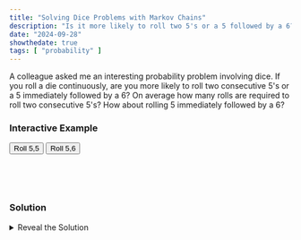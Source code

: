 ```yaml
---
title: "Solving Dice Problems with Markov Chains"
description: "Is it more likely to roll two 5's or a 5 followed by a 6?"
date: "2024-09-28"
showthedate: true
tags: [ "probability" ]
---
```


A colleague asked me an interesting probability problem involving dice. If you roll a die
continuously, are you more likely to roll two consecutive 5's or a 5 immediately followed by a 6?
On average how many rolls are required to roll two consecutive 5's?
How about rolling 5 immediately followed by a 6?

<div class="boxed">
<h3>Interactive Example</h3>
<div style="margin: 10px 0">
    <button onclick="roll55()">Roll 5,5</button> <button onclick="roll56()">Roll 5,6</button>
</div>
<div style="margin: 10px 0">
<p id="rolls" style="word-break: break-all"><br></p>
<p id="msg"><br></p>
</div>
</div>

### Solution

<details>
<summary>Reveal the Solution</summary>

The state machine diagram for rolling two consecutive 5's:

<img alt="DFA 1" width="400" src="/img/markov/dfa1.svg" />

The state machine diagram for rolling a 5 immediately followed by a 6:

<img alt="DFA 2" width="400" src="/img/markov/dfa2.svg" />

<p>
    Looking at the two state machine diagrams you can see that the second has a
    lower expected number of rolls to reach state \( q_2 \) since \( q_1 \)
    contains an additional transition into itself. However, can we compute how
    many fewer rolls are required?
</p>
<p>
Let \( t_n \) be the expected number of rolls required starting with state \( q_n \).
</p>
We can model rolling two consecutive 5's with the following equations:
<p>
    \begin{aligned}
    t_0 &= 1 + \frac{5}{6} t_0 + \frac{1}{6} t_1 \\
    t_1 &= 1 + \frac{5}{6} t_0
    \end{aligned}
</p>
<p>
Solving for \( t_0 \):
</p>
<p>
    \begin{aligned}
    t_0 &= 1 + \frac{5}{6} t_0 + \frac{1}{6} t_1 \\
        &= 1 + \frac{5}{6} t_0 + \frac{1}{6} \left( 1 + \frac{5}{6} t_0 \right) \\
        &= \frac{7}{6} + \frac{35}{36} t_0 \\
        &= 42 \text{ rolls}
    \end{aligned}
</p>
Likewise, we can model rolling a 5 immediately followed by a 6 with the following equations:
<p>
    \begin{aligned}
    t_0 &= 1 + \frac{5}{6} t_0 + \frac{1}{6} t_1 \\
    t_1 &= 1 + \frac{4}{6} t_0 + \frac{1}{6} t_1
    \end{aligned}
</p>
<p>
Let's simplify \( t_1 \) first:
</p>
<p>
    \begin{aligned}
    t_1 &= 1 + \frac{4}{6} t_0 + \frac{1}{6} t_1 \\
        &= \frac{6}{5} + \frac{4}{5} t_0
    \end{aligned}
</p>
<p>
Solving for \( t_0 \):
</p>
<p>
    \begin{aligned}
    t_0 &= 1 + \frac{5}{6} t_0 + \frac{1}{6} t_1 \\
        &= 1 + \frac{5}{6} t_0 + \frac{1}{6} \left( \frac{6}{5} + \frac{4}{5} t_0 \right) \\
        &= \frac{6}{5} + \frac{29}{30} t_0 \\
        &= 36 \text{ rolls}
    \end{aligned}
</p>

<p>
Hence it takes 6 fewer rolls to roll a 5 immediately followed by a 6 compared to rolling two consecutive 5's.
</p>

### General solution with [absorbing Markov chains](https://en.wikipedia.org/wiki/Absorbing_Markov_chain)

<p>
    To calculate the expected number of rolls we can first calculate the
    expected number of visits to reach transient states \( q_0 \) and \( q_1 \)
    given by
</p>
<p>
    \begin{aligned}
    N &= \left( I - Q \right) ^ {-1} \\
      &= \left( \begin{bmatrix}
                1 & 0\\
                0 & 1\\
                \end{bmatrix} - 
                \begin{bmatrix}
                q_0 \rightarrow q_0 & q_0 \rightarrow q_1 \\
                q_1 \rightarrow q_0 & q_1 \rightarrow q_1 \\
                \end{bmatrix}
        \right) ^ {-1}
    \end{aligned}
</p>
<p>
    where \( I \) is the identity matrix and \( Q \) is the transition matrix between transient states.
</p>

<p>
The expected number of rolls is the sum of the first row of matrix \( N \) as
it is the sum of the expected number of visits from \( q_0 \) to transient
states \( q_0 \) and \( q_1 \).
</p>

For rolling two consecutive 5's:

<p>
    \begin{aligned}
    N &= \left( I - Q \right) ^ {-1} \\
      &= \left( \begin{bmatrix}
                1 & 0\\
                0 & 1\\
                \end{bmatrix} - 
                \begin{bmatrix}
                \frac{5}{6} & \frac{1}{6}\\
                \frac{5}{6} & 0\\
                \end{bmatrix}
        \right) ^ {-1} \\
      &= \begin{bmatrix}
                36 & 6\\
                30 & 6\\
                \end{bmatrix} \Rightarrow 36 + 6 = 42 \text{ rolls}
    \end{aligned}
</p>

For rolling a 5 immediately followed by a 6:

<p>
    \begin{aligned}
    N &= \left( I - Q \right) ^ {-1} \\
      &= \left( \begin{bmatrix}
                1 & 0\\
                0 & 1\\
                \end{bmatrix} - 
                \begin{bmatrix}
                \frac{5}{6} & \frac{1}{6}\\
                \frac{4}{6} & \frac{1}{6}\\
                \end{bmatrix}
        \right) ^ {-1} \\
      &= \begin{bmatrix}
                30 & 6\\
                24 & 6\\
                \end{bmatrix} \Rightarrow 30 + 6 = 36 \text{ rolls}
    \end{aligned}
</p>
</details>

<script>
function randomInteger(min, max) {
  return Math.floor(Math.random() * (max - min + 1)) + min;
}

function roll(pattern) {
  let rolls = "";
  while (rolls.substring(rolls.length-2) !== pattern) {
    rolls += randomInteger(1, 6);
    console.log(rolls.substring(rolls.length-1));
  }
  document.getElementById("rolls").innerHTML = `${rolls.substring(0, rolls.length-2)}<b>${rolls.substring(rolls.length-2)}</b>`;
  document.getElementById("msg").innerText = `It took ${rolls.length} rolls to get the first occurrence.`
}

function roll55() { roll("55"); }

function roll56() { roll("56"); }
</script>
<script id="MathJax-script" async src="https://cdn.jsdelivr.net/npm/mathjax@3/es5/tex-mml-chtml.js"></script>
